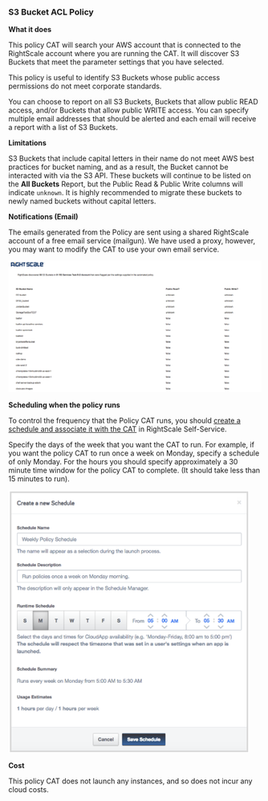 ### S3 Bucket ACL Policy

**What it does**

This policy CAT will search your AWS account that is connected to the RightScale account where you are running the CAT. It will discover S3 Buckets that meet the parameter settings that you have selected.

This policy is useful to identify S3 Buckets whose public access permissions do not meet corporate standards.

You can choose to report on all S3 Buckets, Buckets that allow public READ access, and/or Buckets that allow public WRITE access. You can specify multiple email addresses that should be alerted and each email will receive a report with a list of S3 Buckets.

**Limitations**

S3 Buckets that include capital letters in their name do not meet AWS best practices for bucket naming, and as a result, the Bucket cannot be interacted with via the S3 API.  These buckets will continue to be listed on the **All Buckets** Report, but the Public Read & Public Write columns will indicate `unknown`.  It is highly recommended to migrate these buckets to newly named buckets without capital letters.

**Notifications (Email)**

The emails generated from the Policy are sent using a shared RightScale account of a free email service (mailgun). We have used a proxy, however, you may want to modify the CAT to use your own email service.

<img src="imgs/s3_acl_email_screenshot.png" width="600">

**Scheduling when the policy runs**

To control the frequency that the Policy CAT runs, you should [create a schedule and associate it with the CAT](http://docs.rightscale.com/ss/guides/ss_creating_schedules.html) in RightScale Self-Service.

Specify the days of the week that you want the CAT to run. For example, if you want the policy CAT to run once a week on Monday, specify a schedule of only Monday. For the hours you should specify approximately a 30 minute time window for the policy CAT to complete. (It should take less than 15 minutes to run).

<img src="imgs/create_a_new_schedule.png">

**Cost**

This policy CAT does not launch any instances, and so does not incur any cloud costs.

